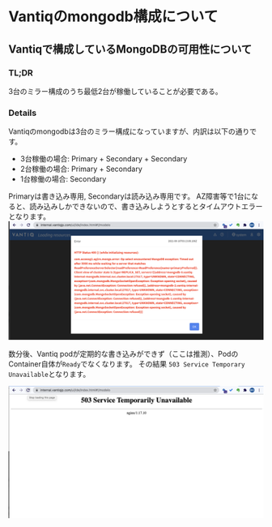 # Vantiqのmongodb構成について

## Vantiqで構成しているMongoDBの可用性について

### TL;DR
3台のミラー構成のうち最低2台が稼働していることが必要である。

### Details
Vantiqのmongodbは3台のミラー構成になっていますが、内訳は以下の通りです。

- 3台稼働の場合: Primary + Secondary + Secondary
- 2台稼働の場合: Primary + Secondary
- 1台稼働の場合: Secondary

Primaryは書き込み専用, Secondaryは読み込み専用です。
AZ障害等で1台になると、読み込みしかできないので、書き込みしようとするとタイムアウトエラーとなります。
![timeout_error](../../imgs/mongodb/timeout_error.png)

数分後、Vantiq podが定期的な書き込みができず（ここは推測）、PodのContainer自体が`Ready`でなくなります。
その結果 `503 Service Temporary Unavailable`となります。

![503error](../../imgs/mongodb/503error.png)
